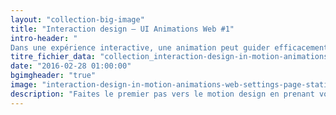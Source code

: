 ```yaml
---
layout: "collection-big-image"
title: "Interaction design – UI Animations Web #1"
intro-header: "
Dans une expérience interactive, une animation peut guider efficacement l'attention de l'utilisateur de manière à l'informer et le divertir. Utiliser le mouvement permet de transporter en douceur les utilisateurs entre deux pages, expliquer les changements de dispositions et la hiérarchie sur un écran. En bref, donner du sens à l'interface en traduisant les relations spatiales, la fonctionnalité et l'intention du design. Adopter une approche élégante pour mettre en scène les animations sans sacrifier la fluidité de l'expérience utilisateur est une excellente pratique. Faites le premier pas vers le motion design en prenant votre dose d'UI animation pour la semaine."
titre_fichier_data: "collection_interaction-design-in-motion-animations-web-1"
date: "2016-02-28 01:00:00"
bgimgheader: "true"
image: "interaction-design-in-motion-animations-web-settings-page-static.png"
description: "Faites le premier pas vers le motion design en prenant votre dose d'animations de site web & d'applications pour la semaine."
---
```

